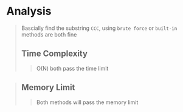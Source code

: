 # Analysis
> Bascially find the substring ```CCC```, using ```brute force``` or ```built-in``` methods are both fine
> ## Time Complexity
>> O(N) both pass the time limit

> ## Memory Limit
>> Both methods will pass the memory limit
